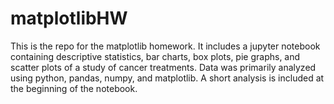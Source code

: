 # matplotlibHW
This is the repo for the matplotlib homework.
It includes a jupyter notebook containing descriptive statistics, bar charts, box plots, pie graphs, and scatter plots of a study of cancer treatments.
Data was primarily analyzed using python, pandas, numpy, and matplotlib.
A short analysis is included at the beginning of the notebook.
